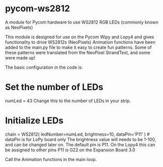 # pycom-ws2812
A module for Pycom hardware to use WS2812 RGB LEDs (commonly known as NeoPixels)

This module is designed for use on the Pycom Wipy and Lopy4 and gives functionality to drive WS2812s (NeoPixels)
Animation functions have been added to the main.py file to make it easy to create fun patterns.
Some of these patterns were translated from the NeoPixel StrandTest, and some were made up!

The basic configuration in the code is:

# Set the number of LEDs
numLed = 43
Change this to the number of LEDs in your strip.

# Initialize LEDs
chain = WS2812( ledNumber=numLed, brightness=10, dataPin='P11' ) # dataPin is for LoPy board only
The brightness value will needs to be 1-100, and can be changed later on.
The default pin is P11. On the Lopy4 this can be assigned to other pins
P11 is G22 on the Expansion Board 3.0
 
Call the Animation functions in the main loop.
